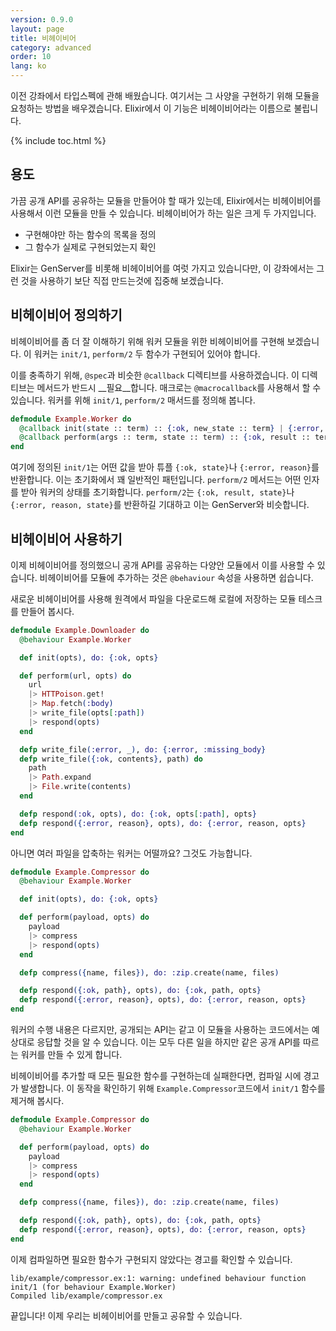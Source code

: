 ```yaml
---
version: 0.9.0
layout: page
title: 비헤이비어
category: advanced
order: 10
lang: ko
---
```


이전 강좌에서 타입스펙에 관해 배웠습니다. 여기서는 그 사양을 구현하기 위해 모듈을 요청하는 방법을 배우겠습니다. Elixir에서 이 기능은 비헤이비어라는 이름으로 불립니다.

{% include toc.html %}

## 용도

가끔 공개 API를 공유하는 모듈을 만들어야 할 때가 있는데, Elixir에서는 비헤이비어를 사용해서 이런 모듈을 만들 수 있습니다. 비헤이비어가 하는 일은 크게 두 가지입니다.

+ 구현해야만 하는 함수의 목록을 정의
+ 그 함수가 실제로 구현되었는지 확인

Elixir는 GenServer를 비롯해 비헤이비어를 여럿 가지고 있습니다만, 이 강좌에서는 그런 것을 사용하기 보단 직접 만드는것에 집중해 보겠습니다.

## 비헤이비어 정의하기

비헤이비어를 좀 더 잘 이해하기 위해 워커 모듈을 위한 비헤이비어를 구현해 보겠습니다. 이 워커는 `init/1`, `perform/2` 두 함수가 구현되어 있어야 합니다.

이를 충족하기 위해, `@spec`과 비슷한 `@callback` 디렉티브를 사용하겠습니다. 이 디렉티브는 메서드가 반드시 __필요__합니다. 매크로는 `@macrocallback`를 사용해서 할 수 있습니다. 워커를 위해 `init/1`, `perform/2` 매서드를 정의해 봅니다.

```elixir
defmodule Example.Worker do
  @callback init(state :: term) :: {:ok, new_state :: term} | {:error, reason :: term}
  @callback perform(args :: term, state :: term) :: {:ok, result :: term, new_state :: term} | {:error, reason :: term, new_state :: term}
end
```

여기에 정의된 `init/1`는 어떤 값을 받아 튜플 `{:ok, state}`나 `{:error, reason}`를 반환합니다. 이는 초기화에서 꽤 일반적인 패턴입니다. `perform/2` 메서드는 어떤 인자를 받아 워커의 상태를 초기화합니다. `perform/2`는 `{:ok, result, state}`나 `{:error, reason, state}`를 반환하길 기대하고 이는 GenServer와 비슷합니다.

## 비헤이비어 사용하기

이제 비헤이비어를 정의했으니 공개 API를 공유하는 다양안 모듈에서 이를 사용할 수 있습니다. 비헤이비어를 모듈에 추가하는 것은 `@behaviour` 속성을 사용하면 쉽습니다.

새로운 비헤이비어를 사용해 원격에서 파일을 다운로드해 로컬에 저장하는 모듈 테스크를 만들어 봅시다.

```elixir
defmodule Example.Downloader do
  @behaviour Example.Worker

  def init(opts), do: {:ok, opts}

  def perform(url, opts) do
    url
    |> HTTPoison.get!
    |> Map.fetch(:body)
    |> write_file(opts[:path])
    |> respond(opts)
  end

  defp write_file(:error, _), do: {:error, :missing_body}
  defp write_file({:ok, contents}, path) do
    path
    |> Path.expand
    |> File.write(contents)
  end

  defp respond(:ok, opts), do: {:ok, opts[:path], opts}
  defp respond({:error, reason}, opts), do: {:error, reason, opts}
end
```

아니면 여러 파일을 압축하는 워커는 어떨까요? 그것도 가능합니다.

```elixir
defmodule Example.Compressor do
  @behaviour Example.Worker

  def init(opts), do: {:ok, opts}

  def perform(payload, opts) do
    payload
    |> compress
    |> respond(opts)
  end

  defp compress({name, files}), do: :zip.create(name, files)

  defp respond({:ok, path}, opts), do: {:ok, path, opts}
  defp respond({:error, reason}, opts), do: {:error, reason, opts}
end
```

워커의 수행 내용은 다르지만, 공개되는 API는 같고 이 모듈을 사용하는 코드에서는 예상대로 응답할 것을 알 수 있습니다. 이는 모두 다른 일을 하지만 같은 공개 API를 따르는 워커를 만들 수 있게 합니다.

비헤이비어를 추가할 때 모든 필요한 함수를 구현하는데 실패한다면, 컴파일 시에 경고가 발생합니다. 이 동작을 확인하기 위해 `Example.Compressor`코드에서 `init/1` 함수를 제거해 봅시다.

```elixir
defmodule Example.Compressor do
  @behaviour Example.Worker

  def perform(payload, opts) do
    payload
    |> compress
    |> respond(opts)
  end

  defp compress({name, files}), do: :zip.create(name, files)

  defp respond({:ok, path}, opts), do: {:ok, path, opts}
  defp respond({:error, reason}, opts), do: {:error, reason, opts}
end
```

이제 컴파일하면 필요한 함수가 구현되지 않았다는 경고를 확인할 수 있습니다.

```shell
lib/example/compressor.ex:1: warning: undefined behaviour function init/1 (for behaviour Example.Worker)
Compiled lib/example/compressor.ex
```

끝입니다! 이제 우리는 비헤이비어를 만들고 공유할 수 있습니다.
